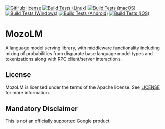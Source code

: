 [![GitHub license](https://img.shields.io/badge/license-Apache2-blue.svg)](https://github.com/google-research/mozolm/blob/main/LICENSE)
[![Build Tests (Linux)](https://github.com/google-research/mozolm/workflows/linux/badge.svg)](https://github.com/google-research/mozolm/actions?query=workflow%3A%22linux%22)
[![Build Tests (macOS)](https://github.com/google-research/mozolm/workflows/macos/badge.svg)](https://github.com/google-research/mozolm/actions?query=workflow%3A%22macos%22)
[![Build Tests (Windows)](https://github.com/google-research/mozolm/workflows/windows/badge.svg)](https://github.com/google-research/mozolm/actions?query=workflow%3A%22windows%22)
[![Build Tests (Android)](https://github.com/google-research/mozolm/workflows/android/badge.svg)](https://github.com/google-research/mozolm/actions?query=workflow%3A%22android%22)
[![Build Tests (iOS)](https://github.com/google-research/mozolm/workflows/ios/badge.svg)](https://github.com/google-research/mozolm/actions?query=workflow%3A%22ios%22)

# MozoLM

A language model serving library, with middleware functionality including mixing
of probabilities from disparate base language model types and tokenizations
along with RPC client/server interactions.

## License

MozoLM is licensed under the terms of the Apache license. See [LICENSE](LICENSE)
for more information.

## Mandatory Disclaimer

This is not an officially supported Google product.
